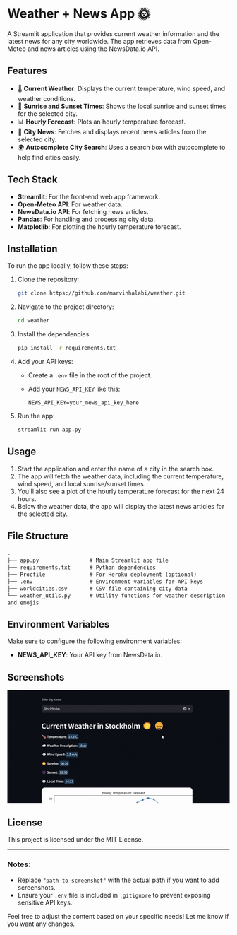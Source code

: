 # Weather + News App :sun_with_face:

A Streamlit application that provides current weather information and the latest news for any city worldwide. The app retrieves data from Open-Meteo and news articles using the NewsData.io API.

## Features

- :thermometer: **Current Weather**: Displays the current temperature, wind speed, and weather conditions.
- :sunrise: **Sunrise and Sunset Times**: Shows the local sunrise and sunset times for the selected city.
- :bar_chart: **Hourly Forecast**: Plots an hourly temperature forecast.
- :newspaper: **City News**: Fetches and displays recent news articles from the selected city.
- :earth_africa: **Autocomplete City Search**: Uses a search box with autocomplete to help find cities easily.

## Tech Stack

- **Streamlit**: For the front-end web app framework.
- **Open-Meteo API**: For weather data.
- **NewsData.io API**: For fetching news articles.
- **Pandas**: For handling and processing city data.
- **Matplotlib**: For plotting the hourly temperature forecast.

## Installation

To run the app locally, follow these steps:

1. Clone the repository:

   ```bash
   git clone https://github.com/marvinhalabi/weather.git
   ```

2. Navigate to the project directory:

   ```bash
   cd weather
   ```

3. Install the dependencies:

   ```bash
   pip install -r requirements.txt
   ```

4. Add your API keys:
   
   - Create a `.env` file in the root of the project.
   - Add your `NEWS_API_KEY` like this:

     ```
     NEWS_API_KEY=your_news_api_key_here
     ```

5. Run the app:

   ```bash
   streamlit run app.py
   ```

## Usage

1. Start the application and enter the name of a city in the search box.
2. The app will fetch the weather data, including the current temperature, wind speed, and local sunrise/sunset times.
3. You'll also see a plot of the hourly temperature forecast for the next 24 hours.
4. Below the weather data, the app will display the latest news articles for the selected city.

## File Structure

```
.
├── app.py                # Main Streamlit app file
├── requirements.txt      # Python dependencies
├── Procfile              # For Heroku deployment (optional)
├── .env                  # Environment variables for API keys
├── worldcities.csv       # CSV file containing city data
└── weather_utils.py      # Utility functions for weather description and emojis
```

## Environment Variables

Make sure to configure the following environment variables:

- **NEWS_API_KEY**: Your API key from NewsData.io.

## Screenshots

![Weather News GIF](weather-news-screen.gif)

## License

This project is licensed under the MIT License.

---

### Notes:
- Replace `"path-to-screenshot"` with the actual path if you want to add screenshots.
- Ensure your `.env` file is included in `.gitignore` to prevent exposing sensitive API keys.

Feel free to adjust the content based on your specific needs! Let me know if you want any changes.
